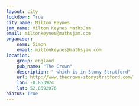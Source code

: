 ```yaml
---
layout: city                                           
lockdown: True
city_name: Milton Keynes                                                               
jam_name: Milton Keynes MathsJam
email: miltonkeynes@mathsjam.com
organiser:
    name: Simon
    email: miltonkeynes@mathsjam.com
location:
    group: england
    pub_name: "The Crown"
    description: " which is in Stony Stratford"
    url: http://www.thecrown-stonystratford.com/
    lon: -0.853924
    lat: 52.0592076
hiatus: True
---
```

